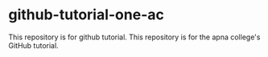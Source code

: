 # github-tutorial-one-ac
This repository is for github tutorial.
This repository is for the apna college's GitHub tutorial.
